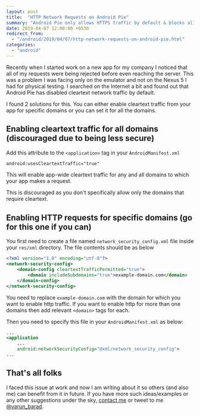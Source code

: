```yaml
---
layout: post
title:  "HTTP Network Requests on Android Pie"
summary: "Android Pie only allows HTTPS traffic by default & blocks all HTTP requests. You can enable HTTP communication for your API endpoints once you have configured this little thing."
date: 2019-04-07 12:00:00 +0530
redirect_from:
  - "/android/2019/04/07/http-network-requests-on-android-pie.html"
categories:
  - "android"
---
```


Recently when I started work on a new app for my company I noticed that all of my requests were being rejected before even reaching the server. This was a problem I was facing only on the emulator and not on the Nexus 5 I had for physical testing. I searched on the Internet a bit and found out that Android Pie has disabled cleartext network traffic by default.

I found 2 solutions for this. You can either enable cleartext traffic from your app for specific domains or you can set it for all the domains.

## Enabling cleartext traffic for all domains (discouraged due to being less secure)

Add this attribute to the `<application>` tag in your `AndroidManifest.xml`

```xml
android:usesCleartextTraffic="true"
```

This will enable app-wide cleartext traffic for any and all domains to which your app makes a request.

This is discouraged as you don't specifically allow only the domains that require cleartext.

## Enabling HTTP requests for specific domains (go for this one if you can)

You first need to create a file named `network_security_config.xml` file inside your `res/xml` directory. The file contents should be as below

```xml
<?xml version="1.0" encoding="utf-8"?>
<network-security-config>
    <domain-config cleartextTrafficPermitted="true">
        <domain includeSubdomains="true">example-domain.com</domain>
    </domain-config>
</network-security-config>
```

You need to replace `example-domain.com` with the domain for which you want to enable http traffic. If you want to enable http for more than one domains then add relevant `<domain>` tags for each.

Then you need to specify this file in your `AndroidManifest.xml` as below:

```xml
...
<application
    ...
    android:networkSecurityConfig="@xml/network_security_config">
...
```

## That's all folks

I faced this issue at work and now I am writing about it so others (and also me) can benefit from it in future. If you have more such ideas/examples or any other suggestions  under the sky, [contact me][varun-contact] or tweet to me [@varun_barad][varun-twitter].

[varun-contact]: https://varunbarad.com/contact
[varun-twitter]: https://twitter.com/varun_barad

